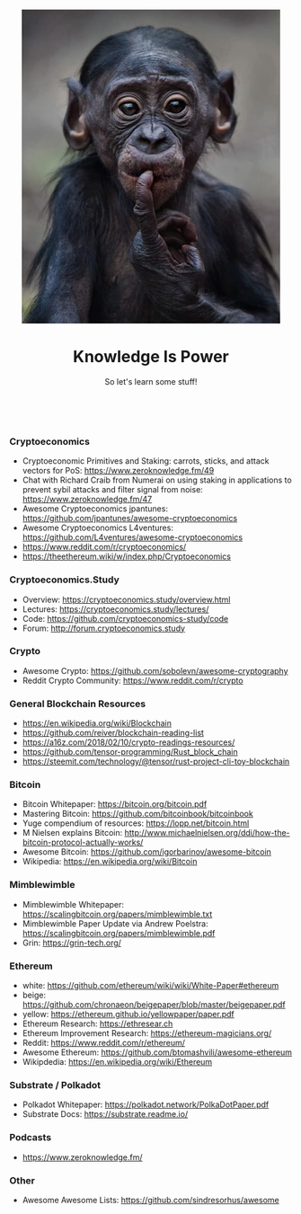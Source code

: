 <br>

<div align="center">
    <p align="center">
        <img src="learning.jpg">
    </p>
    <h1 align="center">
        Knowledge Is Power
    </h1>
    <p align="center">
        So let's learn some stuff!
    </p>
</div>

<br><br><br>

### Cryptoeconomics
- Cryptoeconomic Primitives and Staking: carrots, sticks, and attack vectors for PoS: https://www.zeroknowledge.fm/49
- Chat with Richard Craib from Numerai on using staking in applications to prevent sybil attacks and filter signal from noise: https://www.zeroknowledge.fm/47
- Awesome Cryptoeconomics jpantunes: https://github.com/jpantunes/awesome-cryptoeconomics
- Awesome Cryptoeconomics L4ventures: https://github.com/L4ventures/awesome-cryptoeconomics
- https://www.reddit.com/r/cryptoeconomics/
- https://theethereum.wiki/w/index.php/Cryptoeconomics

### Cryptoeconomics.Study
- Overview: https://cryptoeconomics.study/overview.html
- Lectures: https://cryptoeconomics.study/lectures/
- Code: https://github.com/cryptoeconomics-study/code
- Forum: http://forum.cryptoeconomics.study

### Crypto
- Awesome Crypto: https://github.com/sobolevn/awesome-cryptography
- Reddit Crypto Community: https://www.reddit.com/r/crypto

### General Blockchain Resources
- https://en.wikipedia.org/wiki/Blockchain
- https://github.com/reiver/blockchain-reading-list
- https://a16z.com/2018/02/10/crypto-readings-resources/
- https://github.com/tensor-programming/Rust_block_chain
- https://steemit.com/technology/@tensor/rust-project-cli-toy-blockchain

### Bitcoin
- Bitcoin Whitepaper: https://bitcoin.org/bitcoin.pdf
- Mastering Bitcoin: https://github.com/bitcoinbook/bitcoinbook
- Yuge compendium of resources: https://lopp.net/bitcoin.html
- M Nielsen explains Bitcoin: http://www.michaelnielsen.org/ddi/how-the-bitcoin-protocol-actually-works/
- Awesome Bitcoin: https://github.com/igorbarinov/awesome-bitcoin
- Wikipedia: https://en.wikipedia.org/wiki/Bitcoin

### Mimblewimble
- Mimblewimble Whitepaper: https://scalingbitcoin.org/papers/mimblewimble.txt
- Mimblewimble Paper Update via Andrew Poelstra: https://scalingbitcoin.org/papers/mimblewimble.pdf
- Grin: https://grin-tech.org/

### Ethereum
- white: https://github.com/ethereum/wiki/wiki/White-Paper#ethereum
- beige: https://github.com/chronaeon/beigepaper/blob/master/beigepaper.pdf
- yellow: https://ethereum.github.io/yellowpaper/paper.pdf
- Ethereum Research: https://ethresear.ch
- Ethereum Improvement Research: https://ethereum-magicians.org/
- Reddit: https://www.reddit.com/r/ethereum/
- Awesome Ethereum: https://github.com/btomashvili/awesome-ethereum
- Wikipdedia: https://en.wikipedia.org/wiki/Ethereum

### Substrate / Polkadot
- Polkadot Whitepaper: https://polkadot.network/PolkaDotPaper.pdf
- Substrate Docs: https://substrate.readme.io/

### Podcasts
- https://www.zeroknowledge.fm/

### Other
- Awesome Awesome Lists: https://github.com/sindresorhus/awesome
